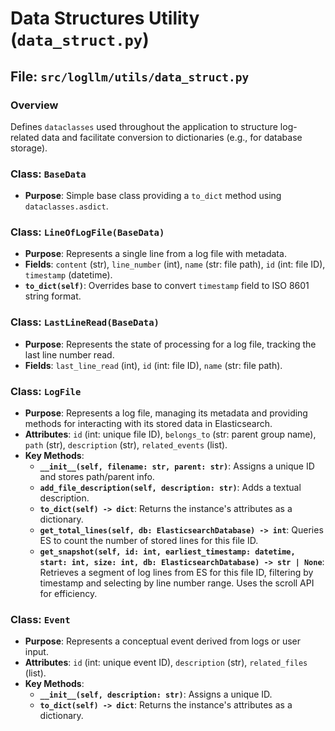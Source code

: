 # Data Structures Utility (`data_struct.py`)

## File: `src/logllm/utils/data_struct.py`

### Overview

Defines `dataclasses` used throughout the application to structure log-related data and facilitate conversion to dictionaries (e.g., for database storage).

### Class: `BaseData`

- **Purpose**: Simple base class providing a `to_dict` method using `dataclasses.asdict`.

### Class: `LineOfLogFile(BaseData)`

- **Purpose**: Represents a single line from a log file with metadata.
- **Fields**: `content` (str), `line_number` (int), `name` (str: file path), `id` (int: file ID), `timestamp` (datetime).
- **`to_dict(self)`**: Overrides base to convert `timestamp` field to ISO 8601 string format.

### Class: `LastLineRead(BaseData)`

- **Purpose**: Represents the state of processing for a log file, tracking the last line number read.
- **Fields**: `last_line_read` (int), `id` (int: file ID), `name` (str: file path).

### Class: `LogFile`

- **Purpose**: Represents a log file, managing its metadata and providing methods for interacting with its stored data in Elasticsearch.
- **Attributes**: `id` (int: unique file ID), `belongs_to` (str: parent group name), `path` (str), `description` (str), `related_events` (list).
- **Key Methods**:
  - **`__init__(self, filename: str, parent: str)`**: Assigns a unique ID and stores path/parent info.
  - **`add_file_description(self, description: str)`**: Adds a textual description.
  - **`to_dict(self) -> dict`**: Returns the instance's attributes as a dictionary.
  - **`get_total_lines(self, db: ElasticsearchDatabase) -> int`**: Queries ES to count the number of stored lines for this file ID.
  - **`get_snapshot(self, id: int, earliest_timestamp: datetime, start: int, size: int, db: ElasticsearchDatabase) -> str | None`**: Retrieves a segment of log lines from ES for this file ID, filtering by timestamp and selecting by line number range. Uses the scroll API for efficiency.

### Class: `Event`

- **Purpose**: Represents a conceptual event derived from logs or user input.
- **Attributes**: `id` (int: unique event ID), `description` (str), `related_files` (list).
- **Key Methods**:
  - **`__init__(self, description: str)`**: Assigns a unique ID.
  - **`to_dict(self) -> dict`**: Returns the instance's attributes as a dictionary.

